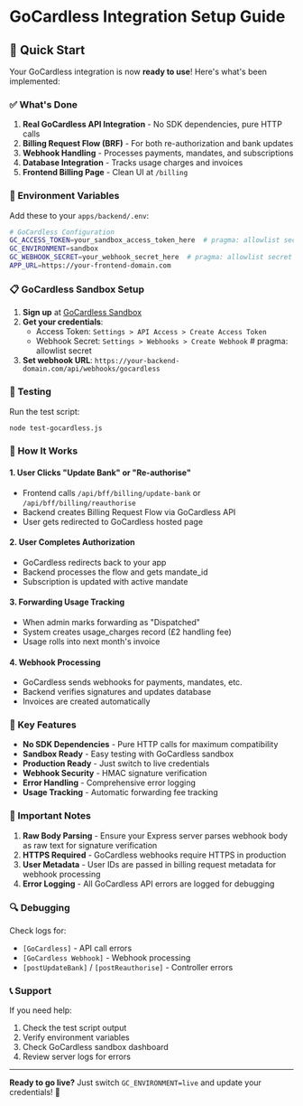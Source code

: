 # GoCardless Integration Setup Guide

## 🚀 Quick Start

Your GoCardless integration is now **ready to use**! Here's what's been implemented:

### ✅ What's Done

1. **Real GoCardless API Integration** - No SDK dependencies, pure HTTP calls
2. **Billing Request Flow (BRF)** - For both re-authorization and bank updates
3. **Webhook Handling** - Processes payments, mandates, and subscriptions
4. **Database Integration** - Tracks usage charges and invoices
5. **Frontend Billing Page** - Clean UI at `/billing`

### 🔧 Environment Variables

Add these to your `apps/backend/.env`:

```bash
# GoCardless Configuration
GC_ACCESS_TOKEN=your_sandbox_access_token_here  # pragma: allowlist secret
GC_ENVIRONMENT=sandbox
GC_WEBHOOK_SECRET=your_webhook_secret_here  # pragma: allowlist secret
APP_URL=https://your-frontend-domain.com
```

### 📋 GoCardless Sandbox Setup

1. **Sign up** at [GoCardless Sandbox](https://manage-sandbox.gocardless.com/)
2. **Get your credentials**:
   - Access Token: `Settings > API Access > Create Access Token`
   - Webhook Secret: `Settings > Webhooks > Create Webhook`  # pragma: allowlist secret
3. **Set webhook URL**: `https://your-backend-domain.com/api/webhooks/gocardless`

### 🧪 Testing

Run the test script:
```bash
node test-gocardless.js
```

### 🔄 How It Works

#### 1. User Clicks "Update Bank" or "Re-authorise"
- Frontend calls `/api/bff/billing/update-bank` or `/api/bff/billing/reauthorise`
- Backend creates Billing Request Flow via GoCardless API
- User gets redirected to GoCardless hosted page

#### 2. User Completes Authorization
- GoCardless redirects back to your app
- Backend processes the flow and gets mandate_id
- Subscription is updated with active mandate

#### 3. Forwarding Usage Tracking
- When admin marks forwarding as "Dispatched"
- System creates usage_charges record (£2 handling fee)
- Usage rolls into next month's invoice

#### 4. Webhook Processing
- GoCardless sends webhooks for payments, mandates, etc.
- Backend verifies signatures and updates database
- Invoices are created automatically

### 🎯 Key Features

- **No SDK Dependencies** - Pure HTTP calls for maximum compatibility
- **Sandbox Ready** - Easy testing with GoCardless sandbox
- **Production Ready** - Just switch to live credentials
- **Webhook Security** - HMAC signature verification
- **Error Handling** - Comprehensive error logging
- **Usage Tracking** - Automatic forwarding fee tracking

### 🚨 Important Notes

1. **Raw Body Parsing** - Ensure your Express server parses webhook body as raw text for signature verification
2. **HTTPS Required** - GoCardless webhooks require HTTPS in production
3. **User Metadata** - User IDs are passed in billing request metadata for webhook processing
4. **Error Logging** - All GoCardless API errors are logged for debugging

### 🔍 Debugging

Check logs for:
- `[GoCardless]` - API call errors
- `[GoCardless Webhook]` - Webhook processing
- `[postUpdateBank]` / `[postReauthorise]` - Controller errors

### 📞 Support

If you need help:
1. Check the test script output
2. Verify environment variables
3. Check GoCardless sandbox dashboard
4. Review server logs for errors

---

**Ready to go live?** Just switch `GC_ENVIRONMENT=live` and update your credentials! 🎉

